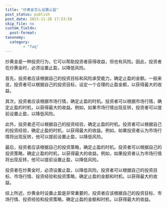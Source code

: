 ```yaml
---
title: "炒黄金怎么设置止盈"
post_status: publish
post_date: 2023-11-26 17:53:58
skip_file: no
custom_fields: 
  post-format: 
taxonomy:
  category:
        - "faq"
---
```


炒黄金是一种投资行为，它可以帮助投资者获得收益，但也有风险。因此，投资者在炒黄金时，必须设置止盈，以降低风险。

首先，投资者应该根据自己的投资目标和风险承受能力，确定止盈的金额。一般来说，投资者可以根据自己的投资目标，设定一个合理的止盈金额，以获得最大的收益。

其次，投资者应该根据市场行情，确定止盈的时机。投资者可以根据市场行情，确定止盈的时机，以获得最大的收益。例如，如果市场行情出现反转，投资者可以提前设置止盈，以降低风险。

此外，投资者还可以根据自己的投资经验，确定止盈的时机。投资者可以根据自己的投资经验，确定止盈的时机，以获得最大的收益。例如，如果投资者认为市场行情将出现反转，他可以提前设置止盈，以降低风险。

最后，投资者应该根据自己的投资策略，确定止盈的时机。投资者可以根据自己的投资策略，确定止盈的时机，以获得最大的收益。例如，如果投资者认为市场行情将出现反转，他可以提前设置止盈，以降低风险。

投资者在炒黄金时，必须设置止盈，以降低风险。投资者可以根据自己的投资目标、市场行情、投资经验和投资策略，确定止盈的金额和时机，以获得最大的收益。

综上所述，炒黄金时设置止盈是非常重要的，投资者应该根据自己的投资目标、市场行情、投资经验和投资策略，确定止盈的金额和时机，以获得最大的收益。
